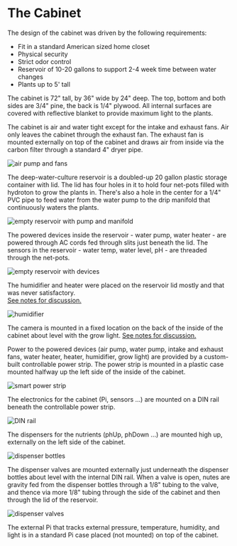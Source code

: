 # The Cabinet

The design of the cabinet was driven by the following requirements:
* Fit in a standard American sized home closet
* Physical security
* Strict odor control
* Reservoir of 10-20 gallons to support 2-4 week time between water changes
* Plants up to 5' tall

The cabinet is 72" tall, by 36" wide by 24" deep. The top, bottom and both sides are 3/4" pine, the back is 1/4" plywood.
All internal surfaces are covered with reflective blanket to provide maximum light to the plants.

The cabinet is air and water tight except for the intake and exhaust fans. Air only leaves the cabinet through 
the exhaust fan. The exhaust fan is mounted externally on top of the cabinet and draws air from inside via the carbon
filter through a standard 4" dryer pipe.

![air pump and fans](air_pump_and_fans.jpg)

The deep-water-culture reservoir is a doubled-up 20 gallon plastic storage container with lid.  The lid has four holes 
in it to hold four net-pots filled with hydroton to grow the plants in.  There's also a hole in the center for a 1/4"
PVC pipe to feed water from the water pump to the drip manifold that continuously waters the plants.

![empty reservoir with pump and manifold]( empty_reservoir_with_pump_and_manifold.jpg)

The powered devices inside the reservoir - water pump, water heater - are powered through AC cords fed through slits
just beneath the lid.  The sensors in the reservoir - water temp, water level, pH - are threaded through the net-pots.

![empty reservoir with devices](empty_reservoir_with_devices.jpg)

The humidifier and heater were placed on the reservoir lid mostly and that was never satisfactory.  
[See notes for discussion.](../Notes.md)

![humidifier](humidifier_and_hand_pump.jpg)

The camera is mounted in a fixed location on the back of the inside of the cabinet about level with the grow light.
[See notes for discussion.](../Notes.md)

Power to the powered devices (air pump, water pump, intake and exhaust fans, water heater, heater, humidifier, grow light) are 
provided by a custom-built controllable power strip.  The power strip is mounted in a plastic case mounted halfway
up the left side of the inside of the cabinet.

![smart power strip](smart_power_strip.jpg)

The electronics for the cabinet (Pi, sensors ...) are mounted on a DIN rail beneath the controllable power strip.  

![DIN rail](DIN_rail.jpg)

The dispensers for the nutrients (phUp, phDown ...) are mounted high up, externally on the left side of the cabinet.

![dispenser bottles](dispenser_bottles.jpg)

The dispenser valves are mounted externally just underneath the dispenser bottles about level with the internal DIN rail. When 
a valve is open, nutes are gravity fed from the dispenser bottles through a 1/8" tubing to the valve, and thence via 
more 1/8" tubing through the side of the cabinet and then through the lid of the reservoir.

![dispenser valves](dispenser_valves.jpg)

The external Pi that tracks external pressure, temperature, humidity, and light is in a standard Pi case placed (not mounted)
on top of the cabinet.